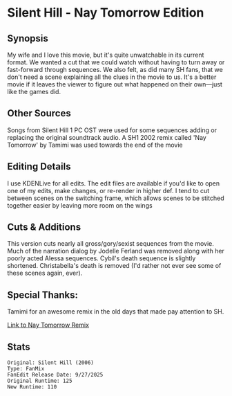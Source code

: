 # Silent Hill - Nay Tomorrow Edition

## Synopsis
My wife and I love this movie, but it's quite unwatchable in its current format. 
We wanted a cut that we could watch without having to turn away or fast-forward through sequences. 
We also felt, as did many SH fans, that we don't need a scene explaining all the clues in the movie to us. 
It's a better movie if it leaves the viewer to figure out what happened on their own—just like the games did.

## Other Sources
Songs from Silent Hill 1 PC OST were used for some sequences adding or replacing the original soundtrack audio.
A SH1 2002 remix called 'Nay Tomorrow' by Tamimi was used towards the end of the movie

## Editing Details
I use KDENLive for all edits. The edit files are available if you'd like to open one of my edits, 
make changes, or re-render in higher def. I tend to cut between scenes on the switching frame,
which allows scenes to be stitched together easier by leaving more room on the wings

## Cuts & Additions
This version cuts nearly all gross/gory/sexist sequences from the movie. Much of the narration 
dialog by Jodelle Ferland was removed along with her poorly acted Alessa sequences. 
Cybil's death sequence is slightly shortened. Christabella's death is removed 
(I'd rather not ever see some of these scenes again, ever).

## Special Thanks:
Tamimi for an awesome remix in the old days that made pay attention to SH.

[Link to Nay Tomorrow Remix](https://ocremix.org/remix/OCR00756)

## Stats
```
Original: Silent Hill (2006)
Type: FanMix
FanEdit Release Date: 9/27/2025
Original Runtime: 125
New Runtime: 110
```
